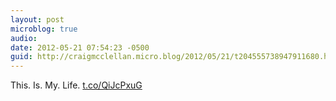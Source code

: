 ```yaml
---
layout: post
microblog: true
audio: 
date: 2012-05-21 07:54:23 -0500
guid: http://craigmcclellan.micro.blog/2012/05/21/t204555738947911680.html
---
```

This. Is. My. Life. [t.co/QiJcPxuG](http://t.co/QiJcPxuG)
